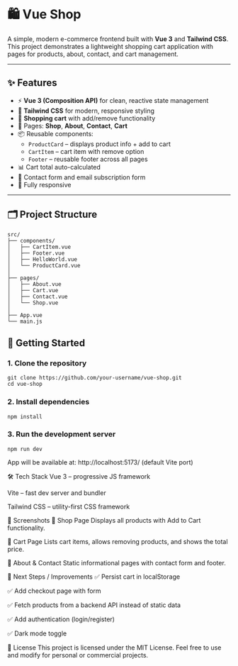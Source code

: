 # 🛍️ Vue Shop

A simple, modern e-commerce frontend built with **Vue 3** and **Tailwind CSS**.  
This project demonstrates a lightweight shopping cart application with pages for products, about, contact, and cart management.  

---

## ✨ Features

- ⚡ **Vue 3 (Composition API)** for clean, reactive state management  
- 🎨 **Tailwind CSS** for modern, responsive styling  
- 🛒 **Shopping cart** with add/remove functionality  
- 📄 Pages: **Shop**, **About**, **Contact**, **Cart**  
- 📦 Reusable components:
  - `ProductCard` – displays product info + add to cart
  - `CartItem` – cart item with remove option
  - `Footer` – reusable footer across all pages
- 📊 Cart total auto-calculated  
- 📧 Contact form and email subscription form  
- 📱 Fully responsive  

---

## 🗂️ Project Structure

```text
src/
├── components/
│   ├── CartItem.vue
│   ├── Footer.vue
│   ├── HelloWorld.vue
│   └── ProductCard.vue
│
├── pages/
│   ├── About.vue
│   ├── Cart.vue
│   ├── Contact.vue
│   └── Shop.vue
│
├── App.vue
└── main.js
```

## 🚀 Getting Started

### 1. Clone the repository

```
git clone https://github.com/your-username/vue-shop.git
cd vue-shop
```

### 2. Install dependencies

```
npm install
```

### 3. Run the development server

```
npm run dev
```

App will be available at: http://localhost:5173/ (default Vite port)

🛠️ Tech Stack
Vue 3 – progressive JS framework

Vite – fast dev server and bundler

Tailwind CSS – utility-first CSS framework

📸 Screenshots
🏪 Shop Page
Displays all products with Add to Cart functionality.

🛒 Cart Page
Lists cart items, allows removing products, and shows the total price.

📝 About & Contact
Static informational pages with contact form and footer.

📌 Next Steps / Improvements
✅ Persist cart in localStorage

✅ Add checkout page with form

✅ Fetch products from a backend API instead of static data

✅ Add authentication (login/register)

✅ Dark mode toggle

📜 License
This project is licensed under the MIT License.
Feel free to use and modify for personal or commercial projects.
